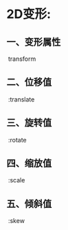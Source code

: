 # 2D变形:

## 一、变形属性

​			transform

## 二、位移值

​			:translate

## 三、旋转值

​			:rotate

## 四、缩放值

​			:scale

## 五、倾斜值

​			:skew

